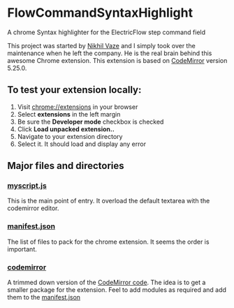 # FlowCommandSyntaxHighlight
A chrome Syntax highlighter for the ElectricFlow step command field

This project was started by [Nikhil Vaze](https://github.com/nikhilv) and I
simply took over the maintenance when he left the company. He is the real brain
behind this awesome Chrome extension.
This extension is based on [CodeMirror] version 5.25.0.

## To test your extension locally:

1. Visit [chrome://extensions](chrome://extensions) in your browser
2. Select **extensions** in the left margin
3. Be sure the **Developer mode** checkbox is checked
4. Click **Load unpacked extension..**
5. Navigate to your extension directory
6. Select it. It should load and display any error

## Major files and directories

### [myscript.js](myscript.js)

This is the main point of entry. It overload the default textarea with the codemirror editor.

### [manifest.json](blob/master/manifest.json)

The list of files to pack for the chrome extension. It seems the order is important.

### [codemirror](tree/master/codemirror)
A trimmed down version of the [CodeMirror code](https://github.com/codemirror/CodeMirror). The idea is to get a smaller package for the extension. Feel to add modules as
required and add them to the [manifest.json](blob/master/manifest.json)

[CodeMirror]: https://codemirror.net
